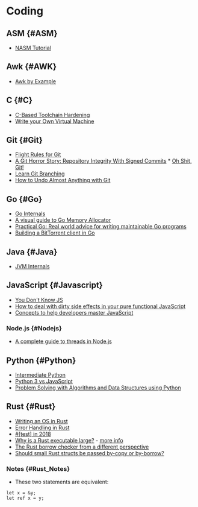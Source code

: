# Coding

## ASM {#ASM}

* [NASM Tutorial](http://cs.lmu.edu/~ray/notes/nasmtutorial/)

## Awk {#AWK}

* [Awk by Example](https://developer.ibm.com/tutorials/l-awk1/)

## C {#C}

* [C-Based Toolchain Hardening](https://www.owasp.org/index.php/C-Based_Toolchain_Hardening)
* [Write your Own Virtual Machine](https://justinmeiners.github.io/lc3-vm/)

## Git {#Git}

* [Flight Rules for Git](https://github.com/k88hudson/git-flight-rules)
* [A Git Horror Story: Repository Integrity With Signed Commits](https://mikegerwitz.com/papers/git-horror-story)
* [Oh Shit, Git!](https://ohshitgit.com/)
* [Learn Git Branching](https://learngitbranching.js.org/)
* [How to Undo Almost Anything with Git](https://github.blog/2015-06-08-how-to-undo-almost-anything-with-git/)

## Go {#Go}

* [Go Internals](https://github.com/teh-cmc/go-internals)
* [A visual guide to Go Memory Allocator](https://blog.learngoprogramming.com/a-visual-guide-to-golang-memory-allocator-from-ground-up-e132258453ed)
* [Practical Go: Real world advice for writing maintainable Go programs](https://dave.cheney.net/practical-go/presentations/qcon-china.html)
* [Building a BitTorrent client in Go](https://blog.jse.li/posts/torrent/)

## Java {#Java}

* [JVM Internals](http://blog.jamesdbloom.com/JVMInternals.html)

## JavaScript {#Javascript}

* [You Don't Know JS](https://github.com/getify/You-Dont-Know-JS)
* [How to deal with dirty side effects in your pure functional JavaScript](https://jrsinclair.com/articles/2018/how-to-deal-with-dirty-side-effects-in-your-pure-functional-javascript/)
* [Concepts to help developers master JavaScript](https://github.com/leonardomso/33-js-concepts)

### Node.js {#Nodejs}

* [A complete guide to threads in Node.js](https://blog.logrocket.com/a-complete-guide-to-threads-in-node-js-4fa3898fe74f)

## Python {#Python}

* [Intermediate Python](http://book.pythontips.com/en/latest/index.html)
* [Python 3 vs JavaScript](https://sayazamurai.github.io/python-vs-javascript/)
* [Problem Solving with Algorithms and Data Structures using Python](https://runestone.academy/runestone/books/published/pythonds/index.html)

## Rust {#Rust}

* [Writing an OS in Rust](https://os.phil-opp.com/first-edition/)
* [Error Handling in Rust](https://blog.burntsushi.net/rust-error-handling/#standard-library-traits-used-for-error-handling)
* [#[test] in 2018](https://blog.jrenner.net/rust/testing/2018/07/19/test-in-2018.html)
* [Why is a Rust executable large?](https://lifthrasiir.github.io/rustlog/why-is-a-rust-executable-large.html) - [more info](https://users.rust-lang.org/t/why-do-rust-programs-use-more-memory-than-the-c-haskell-and-ocaml-versions/3224)
* [The Rust borrow checker from a different perspective](https://blog.systems.ethz.ch/blog/2018/a-hammer-you-can-only-hold-by-the-handle.html)
* [Should small Rust structs be passed by-copy or by-borrow?](https://www.forrestthewoods.com/blog/should-small-rust-structs-be-passed-by-copy-or-by-borrow/)

### Notes {#Rust_Notes}

* These two statements are equivalent:

```
let x = &y;
let ref x = y;
```
